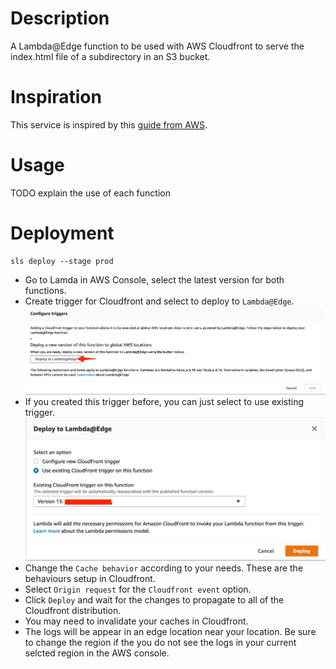 # Description

A Lambda@Edge function to be used with AWS Cloudfront to serve the index.html file of a subdirectory in an S3 bucket.

# Inspiration

This service is inspired by this [guide from AWS](https://aws.amazon.com/blogs/compute/implementing-default-directory-indexes-in-amazon-s3-backed-amazon-cloudfront-origins-using-lambdaedge/).

# Usage

TODO explain the use of each function

# Deployment

```
sls deploy --stage prod
```

* Go to Lamda in AWS Console, select the latest version for both functions.
* Create trigger for Cloudfront and select to deploy to `Lambda@Edge`.
  ![deploy to Lambda@Edge][deploy_to_lambda]
* If you created this trigger before, you can just select to use existing trigger.
  ![Existing Lambda@Edge trigger is present][existing_trigger]
* Change the `Cache behavior` according to your needs. These are the behaviours setup in Cloudfront.
* Select `Origin request` for the `Cloudfront event` option.
* Click `Deploy` and wait for the changes to propagate to all of the Cloudfront distribution.
* You may need to invalidate your caches in Cloudfront.
* The logs will be appear in an edge location near your location. Be sure to change the region if the you do not see the logs in your current selcted region in the AWS console.

[deploy_to_lambda]: docs/deploy_to_lambda.jpg
[existing_trigger]: docs/existing_trigger.jpg